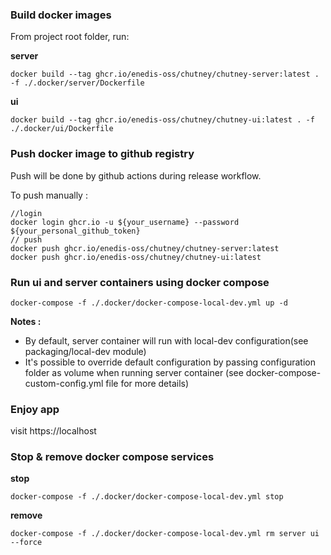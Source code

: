 <!--
  ~ SPDX-FileCopyrightText: 2017-2024 Enedis
  ~
  ~ SPDX-License-Identifier: Apache-2.0
  ~
  -->
### Build docker images

From project root folder, run:

**server**
```shell
docker build --tag ghcr.io/enedis-oss/chutney/chutney-server:latest . -f ./.docker/server/Dockerfile
```

**ui**
```shell
docker build --tag ghcr.io/enedis-oss/chutney/chutney-ui:latest . -f ./.docker/ui/Dockerfile
```

### Push docker image to github registry

Push will be done by github actions during release workflow.

To push manually :
```shell
//login
docker login ghcr.io -u ${your_username} --password ${your_personal_github_token}
// push
docker push ghcr.io/enedis-oss/chutney/chutney-server:latest
docker push ghcr.io/enedis-oss/chutney/chutney-ui:latest
```

### Run ui and server containers using docker compose

```shell
docker-compose -f ./.docker/docker-compose-local-dev.yml up -d
```

**Notes :**

* By default, server container will run with local-dev configuration(see packaging/local-dev module)
* It's possible to override default configuration by passing configuration folder as volume when running server container (see docker-compose-custom-config.yml file for more details)

### Enjoy app

visit https://localhost

### Stop & remove docker compose services

**stop**

```shell
docker-compose -f ./.docker/docker-compose-local-dev.yml stop
```

**remove**

```shell
docker-compose -f ./.docker/docker-compose-local-dev.yml rm server ui --force
```
